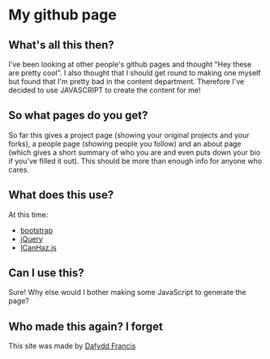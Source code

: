 # My github page

## What's all this then?

I've been looking at other people's github pages and thought "Hey these are pretty cool".
I also thought that I should get round to making one myself but found that I'm pretty bad
in the content department. Therefore I've decided to use JAVASCRIPT to create the content
for me!

## So what pages do you get?

So far this gives a project page (showing your original projects and your forks), a people
page (showing people you follow) and an about page (which gives a short summary of who you
are and even puts down your bio if you've filled it out). This should be more than enough
info for anyone who cares.

## What does this use?

At this time:
* [bootstrap](https://github.com/twitter/bootstrap)
* [jQuery](https://github.com/jquery/jquery)
* [ICanHaz.js](https://github.com/andyet/ICanHaz.js)

## Can I use this?

Sure! Why else would I bother making some JavaScript to generate the page?

## Who made this again? I forget

This site was made by [Dafydd Francis](http://dafrancis.github.com/)

